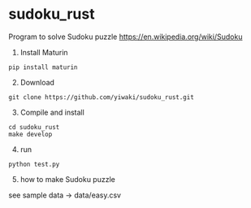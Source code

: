 # sudoku_rust

Program to solve Sudoku puzzle <https://en.wikipedia.org/wiki/Sudoku>

1. Install Maturin
```
pip install maturin
```

2. Download
```
git clone https://github.com/yiwaki/sudoku_rust.git
```

3. Compile and install
```
cd sudoku_rust
make develop
```

4. run
```
python test.py
```

5. how to make Sudoku puzzle

see sample data -> data/easy.csv
